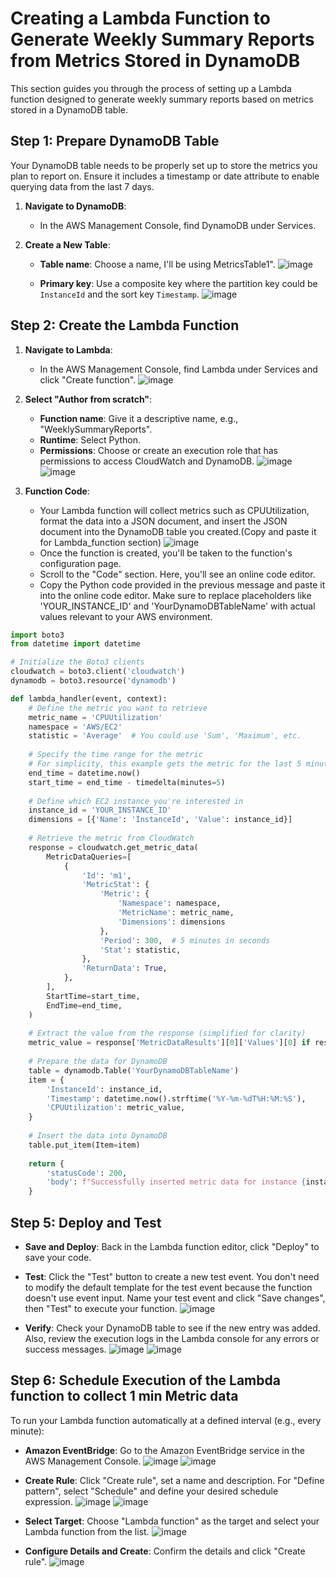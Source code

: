 # Creating a Lambda Function to Generate Weekly Summary Reports from Metrics Stored in DynamoDB

This section guides you through the process of setting up a Lambda function designed to generate weekly summary reports based on metrics stored in a DynamoDB table.

## Step 1: Prepare DynamoDB Table

Your DynamoDB table needs to be properly set up to store the metrics you plan to report on. Ensure it includes a timestamp or date attribute to enable querying data from the last 7 days.

1. **Navigate to DynamoDB**:
   - In the AWS Management Console, find DynamoDB under Services.

2. **Create a New Table**:
   - **Table name**: Choose a name, I'll be using MetricsTable1".
     ![image](https://github.com/KBola98/aws-cloud-monitoring/assets/52285719/d53b78cf-26a3-451e-9802-175ffe43dfb6)
     
   - **Primary key**: Use a composite key where the partition key could be `InstanceId` and the sort key `Timestamp`.
     ![image](https://github.com/KBola98/aws-cloud-monitoring/assets/52285719/2ef94797-17ec-4037-9b89-de07b9478017)


## Step 2: Create the Lambda Function

1. **Navigate to Lambda**:
   - In the AWS Management Console, find Lambda under Services and click "Create function".
     ![image](https://github.com/KBola98/aws-cloud-monitoring/assets/52285719/c1bdb220-416e-4cf0-af80-66462a812c4a)


2. **Select "Author from scratch"**:
   - **Function name**: Give it a descriptive name, e.g., "WeeklySummaryReports".
   - **Runtime**: Select Python.
   - **Permissions**: Choose or create an execution role that has permissions to access CloudWatch and DynamoDB.
     ![image](https://github.com/KBola98/aws-cloud-monitoring/assets/52285719/52bc6ed7-e623-4afd-bfb1-95b86e9fd24e)
     ![image](https://github.com/KBola98/aws-cloud-monitoring/assets/52285719/52580119-4a38-472a-9422-71f2e033a9d4)



3. **Function Code**:
   - Your Lambda function will collect metrics such as CPUUtilization, format the data into a JSON document, and insert the JSON document into the DynamoDB table you created.(Copy and paste it for Lambda_function section)
     ![image](https://github.com/KBola98/aws-cloud-monitoring/assets/52285719/99abcbcd-4240-476d-a7ae-916e6740b2c4)
   - Once the function is created, you'll be taken to the function's configuration page.
   - Scroll to the "Code" section. Here, you'll see an online code editor.
   - Copy the Python code provided in the previous message and paste it into the online code editor. Make sure to replace placeholders like 'YOUR_INSTANCE_ID' and 'YourDynamoDBTableName' with 
     actual values relevant to your AWS environment.


```python
import boto3
from datetime import datetime

# Initialize the Boto3 clients
cloudwatch = boto3.client('cloudwatch')
dynamodb = boto3.resource('dynamodb')

def lambda_handler(event, context):
    # Define the metric you want to retrieve
    metric_name = 'CPUUtilization'
    namespace = 'AWS/EC2'
    statistic = 'Average'  # You could use 'Sum', 'Maximum', etc.
    
    # Specify the time range for the metric
    # For simplicity, this example gets the metric for the last 5 minutes.
    end_time = datetime.now()
    start_time = end_time - timedelta(minutes=5)
    
    # Define which EC2 instance you're interested in
    instance_id = 'YOUR_INSTANCE_ID'
    dimensions = [{'Name': 'InstanceId', 'Value': instance_id}]
    
    # Retrieve the metric from CloudWatch
    response = cloudwatch.get_metric_data(
        MetricDataQueries=[
            {
                'Id': 'm1',
                'MetricStat': {
                    'Metric': {
                        'Namespace': namespace,
                        'MetricName': metric_name,
                        'Dimensions': dimensions
                    },
                    'Period': 300,  # 5 minutes in seconds
                    'Stat': statistic,
                },
                'ReturnData': True,
            },
        ],
        StartTime=start_time,
        EndTime=end_time,
    )
    
    # Extract the value from the response (simplified for clarity)
    metric_value = response['MetricDataResults'][0]['Values'][0] if response['MetricDataResults'][0]['Values'] else 0
    
    # Prepare the data for DynamoDB
    table = dynamodb.Table('YourDynamoDBTableName')
    item = {
        'InstanceId': instance_id,
        'Timestamp': datetime.now().strftime('%Y-%m-%dT%H:%M:%S'),
        'CPUUtilization': metric_value,
    }
    
    # Insert the data into DynamoDB
    table.put_item(Item=item)
    
    return {
        'statusCode': 200,
        'body': f"Successfully inserted metric data for instance {instance_id}"
    }
```



## Step 5: Deploy and Test

- **Save and Deploy**: Back in the Lambda function editor, click "Deploy" to save your code.
- **Test**: Click the "Test" button to create a new test event. You don't need to modify the default template for the test event because the function doesn't use event input. Name your test event and click "Save changes", then "Test" to execute your function.
  ![image](https://github.com/KBola98/aws-cloud-monitoring/assets/52285719/2fe5149f-728b-493c-9234-306e99d76338)

- **Verify**: Check your DynamoDB table to see if the new entry was added. Also, review the execution logs in the Lambda console for any errors or success messages.
  ![image](https://github.com/KBola98/aws-cloud-monitoring/assets/52285719/3e5fe6ad-8bc1-406a-b182-610b83117e16)
  ![image](https://github.com/KBola98/aws-cloud-monitoring/assets/52285719/0cebc244-d4e0-4cbf-a1bf-ccb862120b2f)


## Step 6: Schedule Execution of the Lambda function to collect 1 min Metric data

To run your Lambda function automatically at a defined interval (e.g., every minute):

- **Amazon EventBridge**: Go to the Amazon EventBridge service in the AWS Management Console.
  ![image](https://github.com/KBola98/aws-cloud-monitoring/assets/52285719/888fc69d-4424-4790-8d2f-5f4d785afb56)
  ![image](https://github.com/KBola98/aws-cloud-monitoring/assets/52285719/83630701-08ac-47ad-9f9a-cd0b13e671d7)


- **Create Rule**: Click "Create rule", set a name and description. For "Define pattern", select "Schedule" and define your desired schedule expression.
   ![image](https://github.com/KBola98/aws-cloud-monitoring/assets/52285719/c0d7436e-136d-450b-874e-fbbeeb92f624)
  ![image](https://github.com/KBola98/aws-cloud-monitoring/assets/52285719/754707b4-a9b5-49b3-963f-ccb7543dc952)

- **Select Target**: Choose "Lambda function" as the target and select your Lambda function from the list.
   ![image](https://github.com/KBola98/aws-cloud-monitoring/assets/52285719/baddf119-6234-47dc-a7bd-4179aeba03f7)
   
- **Configure Details and Create**: Confirm the details and click "Create rule".
  ![image](https://github.com/KBola98/aws-cloud-monitoring/assets/52285719/cb609542-3124-41b9-8399-e3f1a81f2594)
